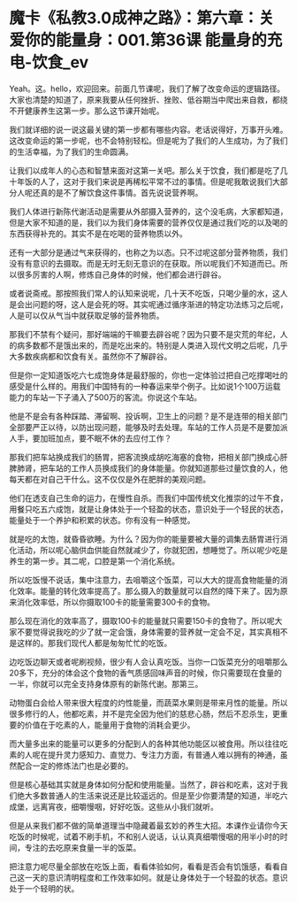 # 魔卡《私教3.0成神之路》：第六章：关爱你的能量身：001.第36课 能量身的充电-饮食_ev

Yeah。这。hello，欢迎回来。前面几节课呢，我们了解了改变命运的逻辑路径。大家也清楚的知道了，原来我要从任何挫折、挫败、低谷期当中爬出来自救，都绕不开健康养生这第一步。那么这节课开始呢。

我们就详细的说一说这最关键的第一步都有哪些内容。老话说得好，万事开头难。这改变命运的第一步呢，也不会特别轻松。但是呢为了我们的人生成功，为了我们的生活幸福，为了我们的生命圆满。

让我们以成年人的心态和智慧来面对这第一关吧。那么关于饮食，我们都是吃了几十年饭的人了，这对于我们来说是再稀松平常不过的事情。但是呢我敢说我们大部分人呢还真的是不了解饮食这件事情。首先说说营养啊。

我们人体进行新陈代谢活动是需要从外部摄入营养的，这个没毛病，大家都知道，但是大家不知道的是，我们以为我们身体需要的营养仅仅是通过我们吃的以及喝的东西获得补充的。其实不是在吃喝的营养物质以外。

还有一大部分是通过气来获得的，也称之为以态。只不过呢这部分营养物质，我们没有有意识的去摄取。而是无时无刻无意识的在获取。所以呢我们不知道而已。所以很多厉害的人啊，修炼自己身体的时候，他们都会进行辟谷。

或者说斋戒。那按照我们常人的认知来说呢，几十天不吃饭，只喝少量的水，这人是会出问题的呀，这人是会死的呀。其实呢通过循序渐进的特定功法练习之后呢，人是可以仅从气当中就获取足够的营养物质。

那我们不禁有个疑问，那好端端的干嘛要去辟谷呢？因为只要不是灾荒的年纪，人的病多数都不是饿出来的，而是吃出来的。特别是人类进入现代文明之后呢，几乎大多数疾病都和饮食有关。虽然你不了解辟谷。

但是你一定知道饭吃六七成饱身体是最舒服的，你也一定体验过把自己吃撑喝吐的感受是什么样的。用我们中国特有的一种春运来举个例子。比如说1个100万运载能力的车站一下子涌入了500万的客流。你说这个车站。

他是不是会有各种踩踏、滞留啊、投诉啊，卫生上的问题？是不是连带的相关部门全部要严正以待，以防出现问题，能够及时去处理。车站的工作人员是不是要加派人手，要加班加点，要不眠不休的去应付工作？

那我们把车站换成我们的肠胃，把客流换成胡吃海塞的食物，把相关部门换成心肝脾肺肾，把车站的工作人员换成我们的身体能量。你就知道那些过量饮食的人，他每天都在对自己干什么。这不仅仅是外在肥胖的美观问题。

他们在透支自己生命的运力，在慢性自杀。而我们中国传统文化推崇的过午不食，用餐只吃五六成饱，就是让身体处于一个轻盈的状态，意识处于一个轻民的状态，能量处于一个养护和积累的状态。你有没有一种感觉。

就是吃的太饱，就昏昏欲睡。为什么？因为你的能量要被大量的调集去肠胃进行消化活动，所以呢心脑供血供能自然就减少了，你就犯困，想睡觉了。所以呢少吃是养生的第一步。其二呢，口腔是第一个消化系统。

所以吃饭慢不说话，集中注意力，去咀嚼这个饭菜，可以大大的提高食物能量的消化效率。能量的转化效率提高了。那么摄入的数量就可以自然的降下来了。因为原来消化效率低，所以你摄取100卡的能量需要300卡的食物。

那么现在消化的效率高了，摄取100卡的能量就只需要150卡的食物了。所以呢大家不要觉得说我吃的少了就一定会饿，身体需要的营养就一定会不足，其实真相不是这样的。那我们现代人都是匆匆忙忙的吃饭。

边吃饭边聊天或者呢刷视频，很少有人会认真吃饭。当你一口饭菜充分的咀嚼那么20多下，充分的体会这个食物的香气质感回味声音的时候，你只需要现在食量的一半，你就可以完全支持身体原有的新陈代谢。那第三。

动物蛋白会给人带来很大程度的灼性能量，而蔬菜水果则是带来月性的能量。所以很多修行的人，他都吃素，并不是完全因为他们的慈悲心肠，然后不忍杀生，更重要的价值在于吃素的人，能量用于食物的消耗会更少。

而大量多出来的能量可以更多的分配到人的各种其他功能区以被食用。所以往往吃素的人呢在提升灵力感知力、直觉力、专注力方面，有普通人难以拥有的神通，虽然配合一定的修炼法门也是必要的。

但是核心基础其实就是身体如何分配和使用能量。当然了，辟谷和吃素，这对于我们绝大多数普通人的生活来说还是比较遥远的。但是至少你要清楚的知道，半吃六成堡，远离宵夜，细嚼慢咽，好好吃饭。这些从小我们就听。

但是从来我们都不做的简单道理当中隐藏着最玄妙的养生大招。本课作业请你今天吃饭的时候呢，试着不刷手机，不和别人说话，认认真真细嚼慢咽的用半小时的时间，专注的去吃原来食量一半的饭菜。

把注意力呢尽量全部放在吃饭上面，看看体验如何，看看是否会有饥饿感，看看自己这一天的意识清明程度和工作效率如何。就是让身体处于一个轻盈的状态。意识处于一个轻明的状。

